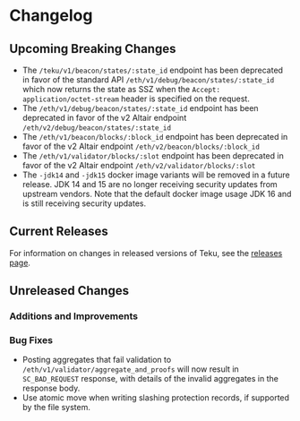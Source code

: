 # Changelog

## Upcoming Breaking Changes
- The `/teku/v1/beacon/states/:state_id` endpoint has been deprecated in favor of the standard API `/eth/v1/debug/beacon/states/:state_id` which now returns the state as SSZ when the `Accept: application/octet-stream` header is specified on the request.
- The `/eth/v1/debug/beacon/states/:state_id` endpoint has been deprecated in favor of the v2 Altair endpoint `/eth/v2/debug/beacon/states/:state_id`
- The `/eth/v1/beacon/blocks/:block_id` endpoint has been deprecated in favor of the v2 Altair endpoint `/eth/v2/beacon/blocks/:block_id`
- The `/eth/v1/validator/blocks/:slot` endpoint has been deprecated in favor of the v2 Altair endpoint `/eth/v2/validator/blocks/:slot`
- The `-jdk14` and `-jdk15` docker image variants will be removed in a future release. JDK 14 and 15 are no longer receiving security updates from upstream vendors.
  Note that the default docker image usage JDK 16 and is still receiving security updates.

## Current Releases
For information on changes in released versions of Teku, see the [releases page](https://github.com/ConsenSys/teku/releases).

## Unreleased Changes

### Additions and Improvements


### Bug Fixes
 - Posting aggregates that fail validation to `/eth/v1/validator/aggregate_and_proofs` will now result in `SC_BAD_REQUEST` response, with details of the invalid aggregates in the response body.
 - Use atomic move when writing slashing protection records, if supported by the file system.
